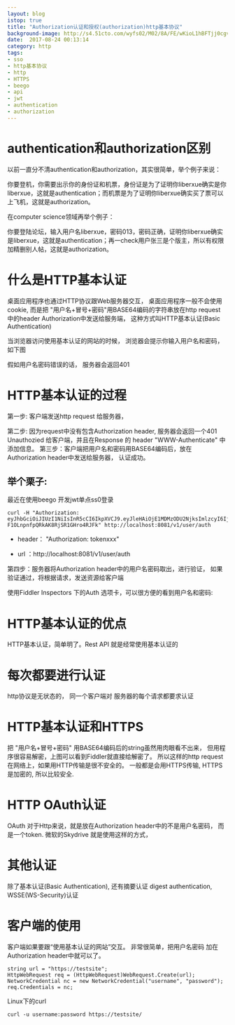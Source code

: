 ```yaml
---
layout: blog
istop: true
title: "Authorization认证和授权(authorization)http基本协议"
background-image: http://s4.51cto.com/wyfs02/M02/8A/FE/wKioL1hBFTjj0cgvAAF347CZzHo835.jpg-wh_651x-s_1439817745.jpg
date:  2017-08-24 00:13:14
category: http
tags:
- sso
- http基本协议
- http
- HTTPS
- beego
- api
- jwt
- authentication
- authorization
---
```

# authentication和authorization区别

以前一直分不清authentication和authorization，其实很简单，举个例子来说： 

你要登机，你需要出示你的身份证和机票，身份证是为了证明你liberxue确实是你liberxue，这就是authentication；而机票是为了证明你liberxue确实买了票可以上飞机，这就是authorization。 


在computer science领域再举个例子： 

你要登陆论坛，输入用户名liberxue，密码013，密码正确，证明你liberxue确实是liberxue，这就是authentication；再一check用户张三是个版主，所以有权限加精删别人帖，这就是authorization。

# 什么是HTTP基本认证
 
桌面应用程序也通过HTTP协议跟Web服务器交互， 桌面应用程序一般不会使用cookie, 而是把 "用户名+冒号+密码"用BASE64编码的字符串放在http request 中的header Authorization中发送给服务端， 这种方式叫HTTP基本认证(Basic Authentication)
 
当浏览器访问使用基本认证的网站的时候， 浏览器会提示你输入用户名和密码，如下图
 
假如用户名密码错误的话， 服务器会返回401 
 
# HTTP基本认证的过程
 
第一步:  客户端发送http request 给服务器， 
 
第二步:  因为request中没有包含Authorization header,  服务器会返回一个401 Unauthozied 给客户端，并且在Response 的 header "WWW-Authenticate" 中添加信息。
第三步：客户端把用户名和密码用BASE64编码后，放在Authorization header中发送给服务器， 认证成功。

## 举个栗子:
 
最近在使用beego 开发jwt单点ss0登录
 

```
curl -H "Authorization: eyJhbGciOiJIUzI1NiIsInR5cCI6IkpXVCJ9.eyJleHAiOjE1MDMzODU2NjksImlzcyI6IjAxMyJ9.nw2p6xZcEoHae-F1OLnpnfpQRkAK8RjSR1GHro4RJFk" http://localhost:8081/v1/user/auth
```
- header： "Authorization: tokenxxx" 

- url ：http://localhost:8081/v1/user/auth 

第四步：服务器将Authorization header中的用户名密码取出，进行验证， 如果验证通过，将根据请求，发送资源给客户端

使用Fiddler Inspectors 下的Auth 选项卡，可以很方便的看到用户名和密码:


# HTTP基本认证的优点
 
HTTP基本认证，简单明了。Rest API 就是经常使用基本认证的

 

# 每次都要进行认证
 
http协议是无状态的， 同一个客户端对 服务器的每个请求都要求认证

 

# HTTP基本认证和HTTPS
 
把 "用户名+冒号+密码" 用BASE64编码后的string虽然用肉眼看不出来， 但用程序很容易解密，上图可以看到Fiddler就直接给解密了。 所以这样的http request 在网络上，如果用HTTP传输是很不安全的。 一般都是会用HTTPS传输, HTTPS是加密的, 所以比较安全.

 

# HTTP OAuth认证
 
OAuth 对于Http来说，就是放在Authorization header中的不是用户名密码， 而是一个token.
微软的Skydrive 就是使用这样的方式， 
 


 
# 其他认证
 
除了基本认证(Basic Authentication), 还有摘要认证 digest authentication, WSSE(WS-Security)认证
 
 
# 客户端的使用
 
客户端如果要跟“使用基本认证的网站”交互。 非常很简单，把用户名密码 加在Authorization header中就可以了。
 
```Csharp
string url = "https://testsite";
HttpWebRequest req = (HttpWebRequest)WebRequest.Create(url);
NetworkCredential nc = new NetworkCredential("username", "password");
req.Credentials = nc;
 ```

Linux下的curl
```
curl -u username:password https://testsite/
```